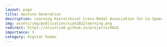 ```yaml
---
layout: page
title: Gesture Generation
description: Learning Hierarchical Cross-Modal Association for Co-Speech Gesture Generation
img: assets/img/publication/xian2022learning.png
redirect: https://alvinliu0.github.io/projects/HA2G
importance: 3
category: digital human
---
```


